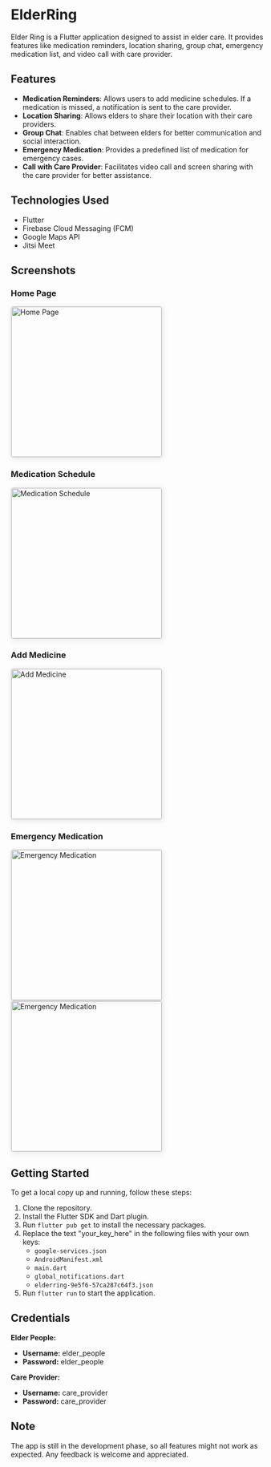 # ElderRing

Elder Ring is a Flutter application designed to assist in elder care. It provides features like medication reminders, location sharing, group chat, emergency medication list, and video call with care provider.

## Features

- **Medication Reminders**: Allows users to add medicine schedules. If a medication is missed, a notification is sent to the care provider.
- **Location Sharing**: Allows elders to share their location with their care providers.
- **Group Chat**: Enables chat between elders for better communication and social interaction.
- **Emergency Medication**: Provides a predefined list of medication for emergency cases.
- **Call with Care Provider**: Facilitates video call and screen sharing with the care provider for better assistance.

## Technologies Used

- Flutter
- Firebase Cloud Messaging (FCM)
- Google Maps API
- Jitsi Meet

## Screenshots

### Home Page

<img src="https://github.com/user-attachments/assets/a6e83e4f-47b1-429e-919e-a988bc66fd95" alt="Home Page" width="300" style="border: 1px solid #ddd; border-radius: 4px; box-shadow: 2px 2px 12px rgba(0, 0, 0, 0.1);"/>

### Medication Schedule

<img src="https://github.com/user-attachments/assets/78421021-36f3-4200-9351-f20dafd08287" alt="Medication Schedule" width="300" style="border: 1px solid #ddd; border-radius: 4px; box-shadow: 2px 2px 12px rgba(0, 0, 0, 0.1);"/>

### Add Medicine

<img src="https://github.com/user-attachments/assets/71721c38-cb34-4b95-9656-af30f7abdd58" alt="Add Medicine" width="300" style="border: 1px solid #ddd; border-radius: 4px; box-shadow: 2px 2px 12px rgba(0, 0, 0, 0.1);"/>

### Emergency Medication

<img src="https://github.com/user-attachments/assets/61fd7284-eac8-468c-9c08-1216c46d5d1c" alt="Emergency Medication" width="300" style="border: 1px solid #ddd; border-radius: 4px; box-shadow: 2px 2px 12px rgba(0, 0, 0, 0.1);"/>

<img src="https://github.com/user-attachments/assets/c585eb66-b9b1-4ee0-8212-471a1e9b4732" alt="Emergency Medication" width="300" style="border: 1px solid #ddd; border-radius: 4px; box-shadow: 2px 2px 12px rgba(0, 0, 0, 0.1);"/>

## Getting Started

To get a local copy up and running, follow these steps:

1. Clone the repository.
2. Install the Flutter SDK and Dart plugin.
3. Run `flutter pub get` to install the necessary packages.
4. Replace the text "your_key_here" in the following files with your own keys:
   - `google-services.json`
   - `AndroidManifest.xml`
   - `main.dart`
   - `global_notifications.dart`
   - `elderring-9e5f6-57ca287c64f3.json`
5. Run `flutter run` to start the application.

## Credentials

**Elder People:**

- **Username:** elder_people
- **Password:** elder_people

**Care Provider:**

- **Username:** care_provider
- **Password:** care_provider

## Note

The app is still in the development phase, so all features might not work as expected. Any feedback is welcome and appreciated.
